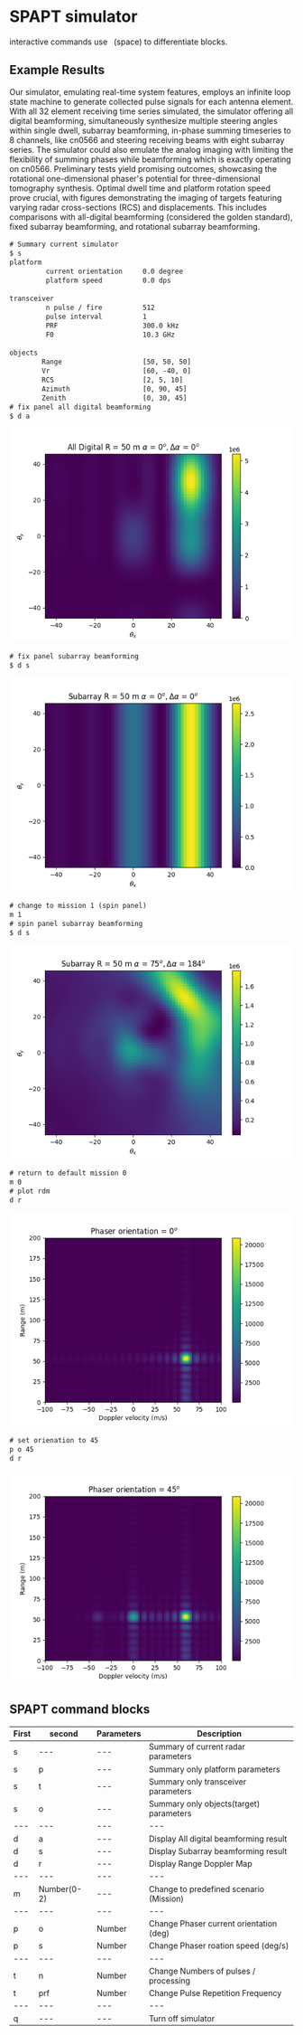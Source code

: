 # SPAPT simulator

interactive commands use ` `(space) to differentiate blocks.

## Example Results
Our simulator, emulating real-time system features, employs an infinite loop state machine to generate collected pulse signals for each antenna element. With all 32 element receiving time series simulated, the simulator offering all digital beamforming, simultaneously synthesize multiple steering angles within single dwell, subarray beamforming, in-phase summing timeseries to 8 channels, like cn0566 and steering receiving beams with eight subarray series. The simulator could also emulate the analog imaging with limiting the flexibility of summing phases while beamforming which is exactly operating on cn0566. Preliminary tests yield promising outcomes, showcasing the rotational one-dimensional phaser's potential for three-dimensional tomography synthesis. Optimal dwell time and platform rotation speed prove crucial, with figures demonstrating the imaging of targets featuring varying radar cross-sections (RCS) and displacements. This includes comparisons with all-digital beamforming (considered the golden standard), fixed subarray beamforming, and rotational subarray beamforming.

```SPAPT
# Summary current simulator
$ s
platform
         current orientation     0.0 degree
         platform speed          0.0 dps

transceiver
         n pulse / fire          512
         pulse interval          1
         PRF                     300.0 kHz
         F0                      10.3 GHz

objects
        Range                    [50, 50, 50]
        Vr                       [60, -40, 0]
        RCS                      [2, 5, 10]
        Azimuth                  [0, 90, 45]
        Zenith                   [0, 30, 45]
# fix panel all digital beamforming
$ d a
```
![All_Digital](/image/All_Digital.png)
```SPAPT
# fix panel subarray beamforming
$ d s
```
![Subarray_Fix](/image/Subarray_Fix.png)

```SPAPT
# change to mission 1 (spin panel)
m 1
# spin panel subarray beamforming
$ d s
```
![Subarry_spin](/image/Subarry_spin.png)

```SPAPT
# return to default mission 0
m 0
# plot rdm
d r
```
![rdm0](/image/rdm_0_deg.png)
```SPAPT
# set orienation to 45
p o 45
d r
```
![rdm45](/image/rdm_45_deg.png)
## SPAPT command blocks

| First | second | Parameters | Description |
| --- | --- | --- | --- |
| s | --- | --- | Summary of current radar parameters|
| s |  p  | --- | Summary only platform parameters|
| s |  t  | --- | Summary only transceiver parameters|
| s |  o  | --- | Summary only objects(target) parameters|
| --- | --- | --- | --- |
| d |  a  | --- | Display All digital beamforming result|
| d |  s  | --- | Display Subarray beamforming result|
| d |  r  | --- | Display Range Doppler Map|
| --- | --- | --- | --- |
| m |  Number(0-2)  | --- | Change to predefined scenario (Mission)|
| --- | --- | --- | --- |
| p |  o  | Number | Change Phaser current orientation (deg)|
| p |  s  | Number | Change Phaser roation speed (deg/s)|
| --- | --- | --- | --- |
| t |  n  | Number | Change Numbers of pulses / processing |
| t |  prf  | Number | Change Pulse Repetition Frequency |
| --- | --- | --- | --- |
| q | --- | --- | Turn off simulator |